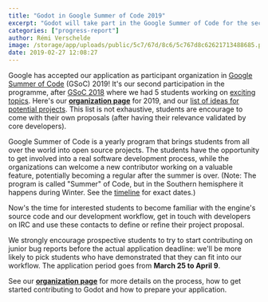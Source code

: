 ```yaml
---
title: "Godot in Google Summer of Code 2019"
excerpt: "Godot will take part in the Google Summer of Code for the second time in a row, and we are thrilled at the opportunity to mentor students to work on interesting projects for the Godot community."
categories: ["progress-report"]
author: Rémi Verschelde
image: /storage/app/uploads/public/5c7/67d/8c6/5c767d8c62621713488685.png
date: 2019-02-27 12:08:27
---
```


Google has accepted our application as participant organization in [Google Summer of Code](https://summerofcode.withgoogle.com) (GSoC) 2019! It's our second participation in the programme, after [GSoC 2018](/article/godot-google-summer-code-2018) where we had 5 students working on [exciting topics](/article/gsoc-2018-progress-report-1). Here's our **[organization page](https://summerofcode.withgoogle.com/organizations/6553848640962560/)** for 2019, and our [list of ideas for potential projects](https://github.com/godotengine/godot-roadmap/blob/master/GSoC/GSoC-2019.md). This list is not exhaustive, students are encourage to come with their own proposals (after having their relevance validated by core developers).

Google Summer of Code is a yearly program that brings students from all over the world into open source projects. The students have the opportunity to get involved into a real software development process, while the organizations can welcome a new contributor working on a valuable feature, potentially becoming a regular after the summer is over. (Note: The program is called "Summer" of Code, but in the Southern hemisphere it happens during Winter. See the [timeline](https://summerofcode.withgoogle.com/how-it-works/#timeline) for exact dates.)

Now's the time for interested students to become familiar with the engine's source code and our development workflow, get in touch with developers on IRC and use these contacts to define or refine their project proposal.

We strongly encourage prospective students to try to start contributing on junior bug reports before the actual application deadline: we'll be more likely to pick students who have demonstrated that they can fit into our workflow. The application period goes from **March 25 to April 9**.

See our **[organization page](https://summerofcode.withgoogle.com/organizations/6553848640962560/)** for more details on the process, how to get started contributing to Godot and how to prepare your application.